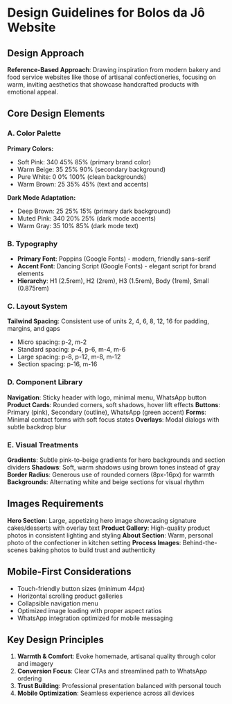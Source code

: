 # Design Guidelines for Bolos da Jô Website

## Design Approach
**Reference-Based Approach**: Drawing inspiration from modern bakery and food service websites like those of artisanal confectioneries, focusing on warm, inviting aesthetics that showcase handcrafted products with emotional appeal.

## Core Design Elements

### A. Color Palette
**Primary Colors:**
- Soft Pink: 340 45% 85% (primary brand color)
- Warm Beige: 35 25% 90% (secondary background)
- Pure White: 0 0% 100% (clean backgrounds)
- Warm Brown: 25 35% 45% (text and accents)

**Dark Mode Adaptation:**
- Deep Brown: 25 25% 15% (primary dark background)
- Muted Pink: 340 20% 25% (dark mode accents)
- Warm Gray: 35 10% 85% (dark mode text)

### B. Typography
- **Primary Font**: Poppins (Google Fonts) - modern, friendly sans-serif
- **Accent Font**: Dancing Script (Google Fonts) - elegant script for brand elements
- **Hierarchy**: H1 (2.5rem), H2 (2rem), H3 (1.5rem), Body (1rem), Small (0.875rem)

### C. Layout System
**Tailwind Spacing**: Consistent use of units 2, 4, 6, 8, 12, 16 for padding, margins, and gaps
- Micro spacing: p-2, m-2
- Standard spacing: p-4, p-6, m-4, m-6
- Large spacing: p-8, p-12, m-8, m-12
- Section spacing: p-16, m-16

### D. Component Library
**Navigation**: Sticky header with logo, minimal menu, WhatsApp button
**Product Cards**: Rounded corners, soft shadows, hover lift effects
**Buttons**: Primary (pink), Secondary (outline), WhatsApp (green accent)
**Forms**: Minimal contact forms with soft focus states
**Overlays**: Modal dialogs with subtle backdrop blur

### E. Visual Treatments
**Gradients**: Subtle pink-to-beige gradients for hero backgrounds and section dividers
**Shadows**: Soft, warm shadows using brown tones instead of gray
**Border Radius**: Generous use of rounded corners (8px-16px) for warmth
**Backgrounds**: Alternating white and beige sections for visual rhythm

## Images Requirements
**Hero Section**: Large, appetizing hero image showcasing signature cakes/desserts with overlay text
**Product Gallery**: High-quality product photos in consistent lighting and styling
**About Section**: Warm, personal photo of the confectioner in kitchen setting
**Process Images**: Behind-the-scenes baking photos to build trust and authenticity

## Mobile-First Considerations
- Touch-friendly button sizes (minimum 44px)
- Horizontal scrolling product galleries
- Collapsible navigation menu
- Optimized image loading with proper aspect ratios
- WhatsApp integration optimized for mobile messaging

## Key Design Principles
1. **Warmth & Comfort**: Evoke homemade, artisanal quality through color and imagery
2. **Conversion Focus**: Clear CTAs and streamlined path to WhatsApp ordering
3. **Trust Building**: Professional presentation balanced with personal touch
4. **Mobile Optimization**: Seamless experience across all devices